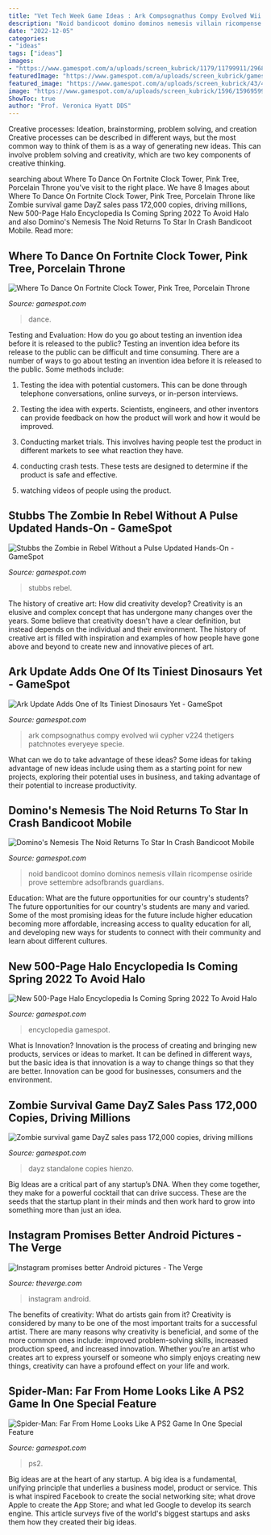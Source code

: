 ```yaml
---
title: "Vet Tech Week Game Ideas : Ark Compsognathus Compy Evolved Wii Cypher V224 Thetigers Patchnotes Everyeye Specie"
description: "Noid bandicoot domino dominos nemesis villain ricompense osiride prove settembre adsofbrands guardians"
date: "2022-12-05"
categories:
- "ideas"
tags: ["ideas"]
images:
- "https://www.gamespot.com/a/uploads/screen_kubrick/1179/11799911/2968856-compy.jpg"
featuredImage: "https://www.gamespot.com/a/uploads/screen_kubrick/gamespot/images/2005/233/reviews/682050-925151_20050822_004.jpg"
featured_image: "https://www.gamespot.com/a/uploads/screen_kubrick/43/434805/3452606-1.jpg"
image: "https://www.gamespot.com/a/uploads/screen_kubrick/1596/15969599/3823515-noid_crash_pr_images_wide.jpg"
ShowToc: true
author: "Prof. Veronica Hyatt DDS"
---
```



Creative processes: Ideation, brainstorming, problem solving, and creation
Creative processes can be described in different ways, but the most common way to think of them is as a way of generating new ideas. This can involve problem solving and creativity, which are two key components of creative thinking.

	

		
searching about Where To Dance On Fortnite Clock Tower, Pink Tree, Porcelain Throne you've visit to the right place. We have 8 Images about Where To Dance On Fortnite Clock Tower, Pink Tree, Porcelain Throne like Zombie survival game DayZ sales pass 172,000 copies, driving millions, New 500-Page Halo Encyclopedia Is Coming Spring 2022 To Avoid Halo and also Domino&#039;s Nemesis The Noid Returns To Star In Crash Bandicoot Mobile. Read more:
		
    
## Where To Dance On Fortnite Clock Tower, Pink Tree, Porcelain Throne

<img loading=lazy src="https://www.gamespot.com/a/uploads/screen_kubrick/43/434805/3452606-1.jpg" onerror="this.onerror=null;this.src='https://tse3.mm.bing.net/th?id=OIP._aeUguFT1vXp4D8OQ4193wHaEK&amp;pid=15.1';" alt="Where To Dance On Fortnite Clock Tower, Pink Tree, Porcelain Throne">

_Source: gamespot.com_

>dance. 

	

Testing and Evaluation: How do you go about testing an invention idea before it is released to the public?
Testing an invention idea before its release to the public can be difficult and time consuming. There are a number of ways to go about testing an invention idea before it is released to the public. Some methods include:
1) Testing the idea with potential customers. This can be done through telephone conversations, online surveys, or in-person interviews.

2) Testing the idea with experts. Scientists, engineers, and other inventors can provide feedback on how the product will work and how it would be improved.

3) Conducting market trials. This involves having people test the product in different markets to see what reaction they have.

4) conducting crash tests. These tests are designed to determine if the product is safe and effective.

5) watching videos of people using the product.

    
## Stubbs The Zombie In Rebel Without A Pulse Updated Hands-On - GameSpot

<img loading=lazy src="https://www.gamespot.com/a/uploads/screen_kubrick/gamespot/images/2005/233/reviews/682050-925151_20050822_004.jpg" onerror="this.onerror=null;this.src='https://tse4.mm.bing.net/th?id=OIP.RQk9xnkcel4t9LDPXs6LWgHaEK&amp;pid=15.1';" alt="Stubbs the Zombie in Rebel Without a Pulse Updated Hands-On - GameSpot">

_Source: gamespot.com_

>stubbs rebel. 

	

The history of creative art: How did creativity develop?
Creativity is an elusive and complex concept that has undergone many changes over the years. Some believe that creativity doesn't have a clear definition, but instead depends on the individual and their environment. The history of creative art is filled with inspiration and examples of how people have gone above and beyond to create new and innovative pieces of art.

    
## Ark Update Adds One Of Its Tiniest Dinosaurs Yet - GameSpot

<img loading=lazy src="https://www.gamespot.com/a/uploads/screen_kubrick/1179/11799911/2968856-compy.jpg" onerror="this.onerror=null;this.src='https://tse2.mm.bing.net/th?id=OIP.evsjqJCv8ugFrEG3NgzcTwHaEK&amp;pid=15.1';" alt="Ark Update Adds One of Its Tiniest Dinosaurs Yet - GameSpot">

_Source: gamespot.com_

>ark compsognathus compy evolved wii cypher v224 thetigers patchnotes everyeye specie. 

	

What can we do to take advantage of these ideas?
Some ideas for taking advantage of new ideas include using them as a starting point for new projects, exploring their potential uses in business, and taking advantage of their potential to increase productivity.

    
## Domino&#039;s Nemesis The Noid Returns To Star In Crash Bandicoot Mobile

<img loading=lazy src="https://www.gamespot.com/a/uploads/screen_kubrick/1596/15969599/3823515-noid_crash_pr_images_wide.jpg" onerror="this.onerror=null;this.src='https://tse2.mm.bing.net/th?id=OIP.aViThT0G6A6o1C2semCMIQHaEK&amp;pid=15.1';" alt="Domino&#039;s Nemesis The Noid Returns To Star In Crash Bandicoot Mobile">

_Source: gamespot.com_

>noid bandicoot domino dominos nemesis villain ricompense osiride prove settembre adsofbrands guardians. 

	

Education: What are the future opportunities for our country's students?
The future opportunities for our country's students are many and varied. Some of the most promising ideas for the future include higher education becoming more affordable, increasing access to quality education for all, and developing new ways for students to connect with their community and learn about different cultures.

    
## New 500-Page Halo Encyclopedia Is Coming Spring 2022 To Avoid Halo

<img loading=lazy src="https://www.gamespot.com/a/uploads/screen_kubrick/1578/15789366/3854852-bpkjtk3yy52lc2v3pcpswy.jpeg" onerror="this.onerror=null;this.src='https://tse1.mm.bing.net/th?id=OIP.tsF6awGtR_kCusLzveCs6AHaEK&amp;pid=15.1';" alt="New 500-Page Halo Encyclopedia Is Coming Spring 2022 To Avoid Halo">

_Source: gamespot.com_

>encyclopedia gamespot. 

	

What is Innovation?
Innovation is the process of creating and bringing new products, services or ideas to market. It can be defined in different ways, but the basic idea is that innovation is a way to change things so that they are better. Innovation can be good for businesses, consumers and the environment.

    
## Zombie Survival Game DayZ Sales Pass 172,000 Copies, Driving Millions

<img loading=lazy src="https://www.gamespot.com/a/uploads/screen_kubrick/1179/11799911/2405258-dayz.jpg" onerror="this.onerror=null;this.src='https://tse1.mm.bing.net/th?id=OIP.ckPiaecO65QbIbErGvgzSAHaEK&amp;pid=15.1';" alt="Zombie survival game DayZ sales pass 172,000 copies, driving millions">

_Source: gamespot.com_

>dayz standalone copies hienzo. 

	

Big Ideas are a critical part of any startup’s DNA. When they come together, they make for a powerful cocktail that can drive success. These are the seeds that the startup plant in their minds and then work hard to grow into something more than just an idea. 

    
## Instagram Promises Better Android Pictures - The Verge

<img loading=lazy src="https://cdn.vox-cdn.com/thumbor/GhZmYqoYKEyfk4jpU6dImGnBENY=/20x0:1617x898/1600x900/cdn.vox-cdn.com/uploads/chorus_image/image/46685672/instagram_android_screens.0.0.jpg" onerror="this.onerror=null;this.src='https://tse4.mm.bing.net/th?id=OIP.8sTYXVWI_SZpLGXX7dpPOQHaEK&amp;pid=15.1';" alt="Instagram promises better Android pictures - The Verge">

_Source: theverge.com_

>instagram android. 

	

The benefits of creativity: What do artists gain from it?
Creativity is considered by many to be one of the most important traits for a successful artist. There are many reasons why creativity is beneficial, and some of the more common ones include: improved problem-solving skills, increased production speed, and increased innovation. Whether you’re an artist who creates art to express yourself or someone who simply enjoys creating new things, creativity can have a profound effect on your life and work.

    
## Spider-Man: Far From Home Looks Like A PS2 Game In One Special Feature

<img loading=lazy src="https://www.gamespot.com/a/uploads/screen_kubrick/1562/15626911/3581383-2.jpg" onerror="this.onerror=null;this.src='https://tse4.mm.bing.net/th?id=OIP.XX5w996pEx0T5lSQonAr3wHaEK&amp;pid=15.1';" alt="Spider-Man: Far From Home Looks Like A PS2 Game In One Special Feature">

_Source: gamespot.com_

>ps2. 

	

Big ideas are at the heart of any startup. A big idea is a fundamental, unifying principle that underlies a business model, product or service. This is what inspired Facebook to create the social networking site; what drove Apple to create the App Store; and what led Google to develop its search engine. This article surveys five of the world's biggest startups and asks them how they created their big ideas.

